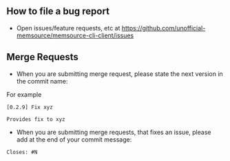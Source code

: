 ## How to file a bug report

- Open issues/feature requests, etc at <https://github.com/unofficial-memsource/memsource-cli-client/issues>

## Merge Requests

- When you are submitting merge request, please state the next version in the commit name:

For example
```
[0.2.9] Fix xyz

Provides fix to xyz
```
- When you are submitting merge requests, that fixes an issue, please add at the end of your commit message:
```
Closes: #N
```
